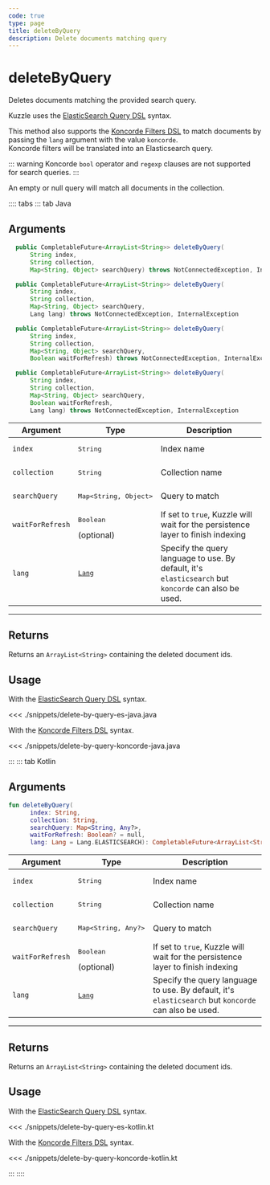 ```yaml
---
code: true
type: page
title: deleteByQuery
description: Delete documents matching query
---
```


# deleteByQuery

Deletes documents matching the provided search query.

Kuzzle uses the [ElasticSearch Query DSL](https://www.elastic.co/guide/en/elasticsearch/reference/7.4/query-dsl.html) syntax.

<SinceBadge version="change-me"/>

This method also supports the [Koncorde Filters DSL](/core/2/api/koncorde-filters-syntax) to match documents by passing the `lang` argument with the value `koncorde`.  
Koncorde filters will be translated into an Elasticsearch query.  

::: warning
Koncorde `bool` operator and `regexp` clauses are not supported for search queries.
:::

An empty or null query will match all documents in the collection.

:::: tabs
::: tab Java

## Arguments

```java
  public CompletableFuture<ArrayList<String>> deleteByQuery(
      String index,
      String collection,
      Map<String, Object> searchQuery) throws NotConnectedException, InternalException

  public CompletableFuture<ArrayList<String>> deleteByQuery(
      String index,
      String collection,
      Map<String, Object> searchQuery,
      Lang lang) throws NotConnectedException, InternalException

  public CompletableFuture<ArrayList<String>> deleteByQuery(
      String index,
      String collection,
      Map<String, Object> searchQuery,
      Boolean waitForRefresh) throws NotConnectedException, InternalException

  public CompletableFuture<ArrayList<String>> deleteByQuery(
      String index,
      String collection,
      Map<String, Object> searchQuery,
      Boolean waitForRefresh,
      Lang lang) throws NotConnectedException, InternalException
```

| Argument           | Type                                         | Description     |
| ------------------ | -------------------------------------------- | --------------- |
| `index`            | <pre>String</pre>                            | Index name      |
| `collection`       | <pre>String</pre>                            | Collection name |
| `searchQuery`      | <pre>Map<String, Object></pre> | Query to match  |
| `waitForRefresh`   | <pre>Boolean</pre> (optional)                | If set to `true`, Kuzzle will wait for the persistence layer to finish indexing |
| `lang`     | <pre>[Lang](/sdk/jvm/1/core-classes/lang)</pre>               | Specify the query language to use. By default, it's `elasticsearch` but `koncorde` can also be used. <SinceBadge version="change-me"/> |

---

## Returns

Returns an `ArrayList<String>` containing the deleted document ids.

## Usage

With the [ElasticSearch Query DSL](https://www.elastic.co/guide/en/elasticsearch/reference/7.4/query-dsl.html) syntax.

<<< ./snippets/delete-by-query-es-java.java

With the [Koncorde Filters DSL](/core/2/api/koncorde-filters-syntax) syntax.


<<< ./snippets/delete-by-query-koncorde-java.java

:::
::: tab Kotlin

## Arguments

```kotlin
fun deleteByQuery(
      index: String,
      collection: String,
      searchQuery: Map<String, Any?>,
      waitForRefresh: Boolean? = null,
      lang: Lang = Lang.ELASTICSEARCH): CompletableFuture<ArrayList<String>>
```

| Argument           | Type                                         | Description     |
| ------------------ | -------------------------------------------- | --------------- |
| `index`            | <pre>String</pre>                            | Index name      |
| `collection`       | <pre>String</pre>                            | Collection name |
| `searchQuery`      | <pre>Map<String, Any?></pre> | Query to match  |
| `waitForRefresh`   | <pre>Boolean</pre> (optional)                | If set to `true`, Kuzzle will wait for the persistence layer to finish indexing |
| `lang`     | <pre>[Lang](/sdk/jvm/1/core-classes/lang)</pre>               | Specify the query language to use. By default, it's `elasticsearch` but `koncorde` can also be used. <SinceBadge version="change-me"/> |

---

## Returns

Returns an `ArrayList<String>` containing the deleted document ids.

## Usage

With the [ElasticSearch Query DSL](https://www.elastic.co/guide/en/elasticsearch/reference/7.4/query-dsl.html) syntax.

<<< ./snippets/delete-by-query-es-kotlin.kt

With the [Koncorde Filters DSL](/core/2/api/koncorde-filters-syntax) syntax.


<<< ./snippets/delete-by-query-koncorde-kotlin.kt

:::
::::

